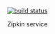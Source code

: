 [![build status](https://gitlab.zotona.com/platform/zipkin/badges/master/build.svg)](https://gitlab.zotona.com/platform/zipkin/commits/master)

Zipkin service

